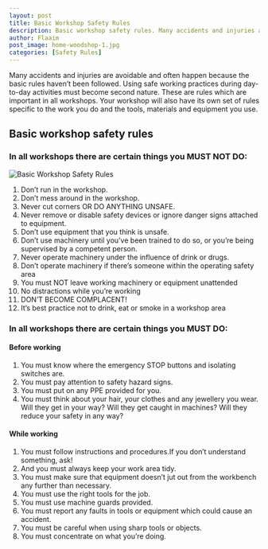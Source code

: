 ```yaml
---
layout: post
title: Basic Workshop Safety Rules
description: Basic workshop safety rules. Many accidents and injuries are avoidable and often happen because the basic rules haven’t been followed. Using safe working practices during day-to-day activities must become second nature.
author: Flaaim
post_image: home-woodshop-1.jpg
categories: [Safety Rules]
---
```



Many accidents and injuries are avoidable and often happen because the basic rules haven’t been followed. Using safe working practices during day-to-day activities must become second nature. These are rules which are important in all workshops. Your workshop will also have its own set of rules specific to the work you do and the tools, materials and equipment you use.


## Basic workshop safety rules

### In all workshops there are certain things you MUST NOT DO: 
![Basic Workshop Safety Rules](https://safetyworkblog.com/assets/home-woodshop-1)
1. Don’t run in the workshop.
2. Don’t mess around in the workshop.
3. Never cut corners OR DO ANYTHING UNSAFE.
4. Never remove or disable safety devices or ignore danger signs attached to equipment.
5. Don’t use equipment that you think is unsafe.
6. Don’t use machinery until you’ve been trained to do so, or you’re being supervised by a competent person.
7. Never operate machinery under the influence of drink or drugs.
8. Don’t operate machinery if there’s someone within the operating safety area
9. You must NOT leave working machinery or equipment unattended
10. No distractions while you’re working
11. DON’T BECOME COMPLACENT!
12. It’s best practice not to drink, eat or smoke in a workshop area

### In all workshops there are certain things you MUST DO:

#### Before working

1. You must know where the emergency STOP buttons and isolating switches are.
2. You must pay attention to safety hazard signs.
3. You must put on any PPE provided for you.
4. You must think about your hair, your clothes and any jewellery you wear. Will they get in your way? Will they get caught in machines? Will they reduce your safety in any way?
 
#### While working

1. You must follow instructions and procedures.If you don’t understand something, ask!
2. And you must always keep your work area tidy.
3. You must make sure that equipment doesn’t jut out from the workbench any further than necessary.
4. You must use the right tools for the job.
5. You must use machine guards provided.
6. You must report any faults in tools or equipment which could cause an accident.
7. You must be careful when using sharp tools or objects.
8. You must concentrate on what you’re doing. 
